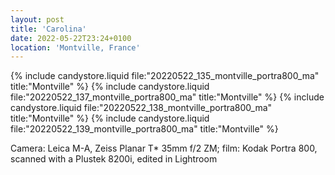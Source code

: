 ```yaml
---
layout: post
title: 'Carolina'
date: 2022-05-22T23:24+0100
location: 'Montville, France'
---
```


{% include candystore.liquid file:"20220522_135_montville_portra800_ma" title:"Montville" %}
{% include candystore.liquid file:"20220522_137_montville_portra800_ma" title:"Montville" %}
{% include candystore.liquid file:"20220522_138_montville_portra800_ma" title:"Montville" %}
{% include candystore.liquid file:"20220522_139_montville_portra800_ma" title:"Montville" %}

Camera: Leica M-A, Zeiss Planar T\* 35mm f/2 ZM; film: Kodak Portra 800, scanned with a Plustek 8200i, edited in Lightroom
